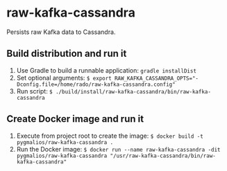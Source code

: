 # raw-kafka-cassandra
Persists raw Kafka data to Cassandra.

## Build distribution and run it

1. Use Gradle to build a runnable application: `gradle installDist`
2. Set optional arguments: `$ export RAW_KAFKA_CASSANDRA_OPTS="-Dconfig.file=/home/rado/raw-kafka-cassandra.config"`
3. Run script: `$ ./build/install/raw-kafka-cassandra/bin/raw-kafka-cassandra`

## Create Docker image and run it

1. Execute from project root to create the image: `$ docker build -t pygmalios/raw-kafka-cassandra .`
2. Run the Docker image: `$ docker run --name raw-kafka-cassandra -dit pygmalios/raw-kafka-cassandra "/usr/raw-kafka-cassandra/bin/raw-kafka-cassandra"`